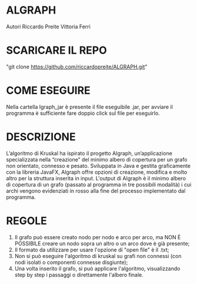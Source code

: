 # ALGRAPH
Autori
Riccardo Preite
Vittoria Ferri

# SCARICARE IL REPO
"git clone https://github.com/riccardopreite/ALGRAPH.git"

# COME ESEGUIRE
Nella cartella Igraph_jar è presente il file eseguibile .jar, per avviare il programma è sufficiente fare doppio click sul file per eseguirlo.

# DESCRIZIONE
L’algoritmo di Kruskal ha ispirato il progetto Algraph, un’applicazione specializzata nella “creazione”
del minimo albero di copertura per un grafo non orientato, connesso e pesato. Sviluppata in Java e gestita graficamente con la libreria JavaFX, Algraph offre opzioni di creazione, modifica e molto altro per la struttura inserita in input. L'output di Algraph
è il minimo albero di copertura di un grafo (passato al programma in tre possibili modalità) i cui archi vengono evidenziati in rosso alla fine del processo implementato dal programma. 
# REGOLE
1. Il grafo può essere creato nodo per nodo e arco per arco, ma NON È POSSIBILE creare un nodo sopra un altro o un arco dove è già presente;
2. Il formato da utilizzare per usare l'opzione di "open file" è il .txt;
3. Non si può eseguire l'algoritmo di kruskal su grafi non connessi (con nodi isolati o componenti connesse disgiunte);
4. Una volta inserito il grafo, si può applicare l'algoritmo, visualizzando step by step i passaggi o direttamente l'albero finale.
